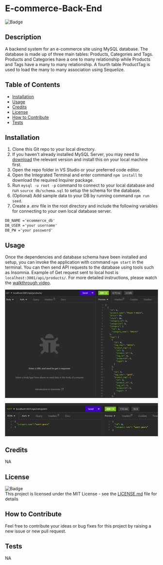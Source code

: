 # E-commerce-Back-End
![Badge](https://img.shields.io/badge/License-MIT-yellow)

## Description
    
A backend system for an e-commerce site using MySQL database. The database is made up of three main tables: Products, Categories and Tags.
Products and Categories have a one to many relationship while Products and Tags have a many to many relationship. A fourth table ProductTag is used to load the many to many association using Sequelize.
    
## Table of Contents
    
- [Installation](#installation)
- [Usage](#usage)
- [Credits](#credits)
- [License](#license)
- [How to Contribute](#how-to-contribute)
- [Tests](#tests)
    
## Installation
    
1. Clone this Git repo to your local directory.<br>
2. If you haven't already installed MySQL Server, you may need to [download](https://dev.mysql.com/) the relevant version and install this on your local machine first.
3. Open the repo folder in VS Studio or your preferred code editor.<br>
4. Open the Integrated Terminal and enter command `npm install` to download the required Inquirer package.<br>
5. Run ```mysql -u root -p``` command to connect to your local database and run ```source db/schema.sql``` to setup the schema for the database.
6. (Optional) Add sample data to your DB by running command ```npm run seed```.
7. Create a .env file in the root directory and include the following variables for connecting to your own local database server.
```
DB_NAME ='ecommerce_db'
DB_USER ='your username'
DB_PW ='your password'
```

## Usage
    
Once the dependencies and database schema have been installed and setup, you can invoke the application with command `npm start` in the terminal. You can then send API requests to the database using tools such as Insomnia. Example of Get request sent to local host is `localhost:3001/api/products/`. For more detailed instructions, please watch the [walkthrough video](https:..).<br>

![screenshot](./screenshots/Screenshot1.png)

![screenshot](./screenshots/Screenshot2.png)
    
## Credits
NA

## License
![Badge](https://img.shields.io/badge/License-MIT-yellow)<br>
This project is licensed under the MIT License - see the [LICENSE.md](license) file for details    
 
## How to Contribute
    
Feel free to contribute your ideas or bug fixes for this project by raising a new issue or new pull request.
    
## Tests
    
NA